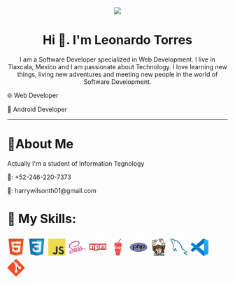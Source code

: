 <div id="header" align="center">
  <img src="https://media.giphy.com/media/JqmupuTVZYaQX5s094/giphy.gif" width="200">
  <h1>Hi 👋. I'm <span color="#0000ff">Leonardo Torres</span></h1>
  <p align="center">
    I am a Software Developer specialized in Web Development. I live in Tlaxcala, Mexico and I am passionate about Technology. 
    I love learning new things, living new adventures and meeting new people in the world of Software Development.
  <p>
</div>
<div>
  <p>🌐 Web Developer</p>
  <p>📱 Android Developer</p>
</div>
<hr>
<div id="about">
  <div>
    <h1>👤About Me</h3>
    <p>Actually I'm a student of Information Tegnology</p>
    <p>📲: +52-246-220-7373</p>
    <p>📧: harrywilsonth01@gmail.com</p>
  </div>
  <div>
    <h1>🧠 My Skills:</p>
    <div id="images">
      <img src="https://github.com/devicons/devicon/blob/master/icons/html5/html5-original.svg" width="40" height="40">
      <img src="https://github.com/devicons/devicon/blob/master/icons/css3/css3-original.svg" width="40" height="40">
      <img src="https://github.com/devicons/devicon/blob/master/icons/javascript/javascript-original.svg" width="40" height="40">
      <img src="https://github.com/devicons/devicon/blob/master/icons/sass/sass-original.svg" width="40" height="40">
      <img src="https://github.com/devicons/devicon/blob/master/icons/npm/npm-original-wordmark.svg" width="40" height="40">
      <img src="https://github.com/devicons/devicon/blob/master/icons/gulp/gulp-plain.svg" width="40" height="40">
      <img src="https://github.com/devicons/devicon/blob/master/icons/php/php-original.svg" width="40" height="40">
      <img src="https://github.com/devicons/devicon/blob/master/icons/composer/composer-original.svg" width="40" height="40">
      <img src="https://github.com/devicons/devicon/blob/master/icons/mysql/mysql-original.svg" width="40" height="40">
      <img src="https://github.com/devicons/devicon/blob/master/icons/vscode/vscode-original.svg" width="40" height="40">
      <img src="https://github.com/devicons/devicon/blob/master/icons/git/git-original.svg" width="40" height="40">
    </div>
  </div>
</div>

